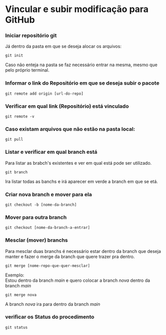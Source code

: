 # Vincular e subir modificação para GitHub

### Iniciar repositório git

Já dentro da pasta em que se deseja alocar os arquivos:
```
git init 
```
Caso não enteja na pasta se faz necessário entrar na mesma, mesmo que pelo próprio terminal.

### Informar o link do Repositório em que se deseja subir o pacote
```
git remote add origin [url-do-repo]
```
### Verificar em qual link (Repositório) está vinculado
```
git remote -v
```

### Caso existam arquivos que não estão na pasta local:
```
git pull 
```
### Listar e verificar em qual branch está
Para listar as brabch's existentes e ver em qual está pode ser utilizado.
```
git branch
```
Ira listar todas as banchs e irá aparecer em verde a branch em que se etá.

### Criar nova branch e mover para ela
```
git checkout -b [nome-da-branch]
```
### Mover para outra branch
```
git checkout [nome-da-branch-a-entrar]
```
### Mesclar (mover) branchs
Para mesclar duas branchs é necessário estar dentro da branch que deseja manter e fazer o merge da branch que quere trazer pra dentro.
```
git merge [nome-repo-que-quer-mesclar]
```
Exemplo:     
Estou dentro da branch *main* e quero colocar a branch *nova* dentro da branch *main*

```
git merge nova
```
A branch *nova* ira para dentro da branch *main*

### verificar os Status do procedimento
```
git status
```



